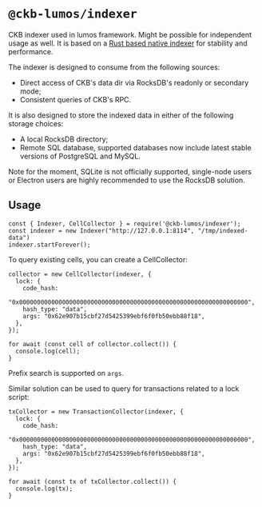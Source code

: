 # `@ckb-lumos/indexer`

CKB indexer used in lumos framework. Might be possible for independent usage as well. It is based on a [Rust based native indexer](https://github.com/quake/ckb-indexer) for stability and performance.

The indexer is designed to consume from the following sources:

* Direct access of CKB's data dir via RocksDB's readonly or secondary mode;
* Consistent queries of CKB's RPC.

It is also designed to store the indexed data in either of the following storage choices:

* A local RocksDB directory;
* Remote SQL database, supported databases now include latest stable versions of PostgreSQL and MySQL.

Note for the moment, SQLite is not officially supported, single-node users or Electron users are highly recommended to use the RocksDB solution.

## Usage

```
const { Indexer, CellCollector } = require('@ckb-lumos/indexer');
const indexer = new Indexer("http://127.0.0.1:8114", "/tmp/indexed-data")
indexer.startForever();
```

To query existing cells, you can create a CellCollector:

```
collector = new CellCollector(indexer, {
  lock: {
    code_hash:
      "0x0000000000000000000000000000000000000000000000000000000000000000",
    hash_type: "data",
    args: "0x62e907b15cbf27d5425399ebf6f0fb50ebb88f18",
  },
});

for await (const cell of collector.collect()) {
  console.log(cell);
}
```

Prefix search is supported on `args`.

Similar solution can be used to query for transactions related to a lock script:

```
txCollector = new TransactionCollector(indexer, {
  lock: {
    code_hash:
      "0x0000000000000000000000000000000000000000000000000000000000000000",
    hash_type: "data",
    args: "0x62e907b15cbf27d5425399ebf6f0fb50ebb88f18",
  },
});

for await (const tx of txCollector.collect()) {
  console.log(tx);
}
```
